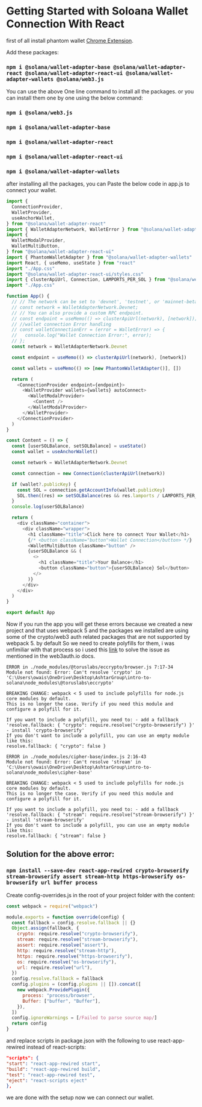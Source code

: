 # Getting Started with Soloana Wallet Connection With React

first of all install phantom wallet [Chrome Extension](https://chrome.google.com/webstore/detail/phantom/bfnaelmomeimhlpmgjnjophhpkkoljpa/related?hl=en).

Add these packages:

### `npm i @solana/wallet-adapter-base @solana/wallet-adapter-react @solana/wallet-adapter-react-ui @solana/wallet-adapter-wallets @solana/web3.js`

You can use the above One line command to install all the packages.
or you can install them one by one using the below command:

### `npm i @solana/web3.js`

### `npm i @solana/wallet-adapter-base`

### `npm i @solana/wallet-adapter-react`

### `npm i @solana/wallet-adapter-react-ui`

### `npm i @solana/wallet-adapter-wallets`

after installing all the packages, you can Paste the below code in app.js to connect your wallet.

```js
import {
  ConnectionProvider,
  WalletProvider,
  useAnchorWallet,
} from "@solana/wallet-adapter-react"
import { WalletAdapterNetwork, WalletError } from "@solana/wallet-adapter-base"
import {
  WalletModalProvider,
  WalletMultiButton,
} from "@solana/wallet-adapter-react-ui"
import { PhantomWalletAdapter } from "@solana/wallet-adapter-wallets"
import React, { useMemo, useState } from "react"
import "./App.css"
import "@solana/wallet-adapter-react-ui/styles.css"
import { clusterApiUrl, Connection, LAMPORTS_PER_SOL } from "@solana/web3.js"
import "./App.css"

function App() {
  // // The network can be set to 'devnet', 'testnet', or 'mainnet-beta'.
  // const network = WalletAdapterNetwork.Devnet;
  // // You can also provide a custom RPC endpoint.
  // const endpoint = useMemo(() => clusterApiUrl(network), [network]); console.log(endpoint);
  // //wallet connection Error handling
  // const walletConnectionErr = (error = WalletError) => {
  //   console.log("Wallet Connection Error:", error);
  // };
  const network = WalletAdapterNetwork.Devnet

  const endpoint = useMemo(() => clusterApiUrl(network), [network])

  const wallets = useMemo(() => [new PhantomWalletAdapter()], [])

  return (
    <ConnectionProvider endpoint={endpoint}>
      <WalletProvider wallets={wallets} autoConnect>
        <WalletModalProvider>
          <Content />
        </WalletModalProvider>
      </WalletProvider>
    </ConnectionProvider>
  )
}

const Content = () => {
  const [userSOLBalance, setSOLBalance] = useState()
  const wallet = useAnchorWallet()

  const network = WalletAdapterNetwork.Devnet

  const connection = new Connection(clusterApiUrl(network))

  if (wallet?.publicKey) {
    const SOL = connection.getAccountInfo(wallet.publicKey)
    SOL.then((res) => setSOLBalance(res && res.lamports / LAMPORTS_PER_SOL))
  }
  console.log(userSOLBalance)

  return (
    <div className="container">
      <div className="wrapper">
        <h1 className="title">Click here to connect Your Wallet</h1>
        {/* <button className="button">Wallet Connection</button> */}
        <WalletMultiButton className="button" />
        {userSOLBalance && (
          <>
            <h1 className="title">Your Balance</h1>
            <button className="button">{userSOLBalance} Sol</button>
          </>
        )}
      </div>
    </div>
  )
}

export default App
```

Now if you run the app you will get these errors because we created a new project and that uses webpack 5 and the packages we installed are using some of the crypto/web3 auth related packages that are not supported by webpack 5. by default So we need to create polyfills for them, i was unfimiliar with that process so i used this [link](https://web3auth.io/docs/troubleshooting/webpack-issues) to solve the issue as mentioned in the web3auth.io docs.

```text
ERROR in ./node_modules/@toruslabs/eccrypto/browser.js 7:17-34
Module not found: Error: Can't resolve 'crypto' in 'C:\Users\owais\OneDrive\Desktop\AshtarGroup\intro-to-solana\node_modules\@toruslabs\eccrypto'

BREAKING CHANGE: webpack < 5 used to include polyfills for node.js core modules by default.
This is no longer the case. Verify if you need this module and configure a polyfill for it.

If you want to include a polyfill, you need to: - add a fallback 'resolve.fallback: { "crypto": require.resolve("crypto-browserify") }' - install 'crypto-browserify'
If you don't want to include a polyfill, you can use an empty module like this:
resolve.fallback: { "crypto": false }

ERROR in ./node_modules/cipher-base/index.js 2:16-43
Module not found: Error: Can't resolve 'stream' in 'C:\Users\owais\OneDrive\Desktop\AshtarGroup\intro-to-solana\node_modules\cipher-base'

BREAKING CHANGE: webpack < 5 used to include polyfills for node.js core modules by default.
This is no longer the case. Verify if you need this module and configure a polyfill for it.

If you want to include a polyfill, you need to: - add a fallback 'resolve.fallback: { "stream": require.resolve("stream-browserify") }' - install 'stream-browserify'
If you don't want to include a polyfill, you can use an empty module like this:
resolve.fallback: { "stream": false }
```

## Solution for the above error:

### `npm install --save-dev react-app-rewired crypto-browserify stream-browserify assert stream-http https-browserify os-browserify url buffer process`

Create config-overrides.js in the root of your project folder with the content:

```js
const webpack = require("webpack")

module.exports = function override(config) {
  const fallback = config.resolve.fallback || {}
  Object.assign(fallback, {
    crypto: require.resolve("crypto-browserify"),
    stream: require.resolve("stream-browserify"),
    assert: require.resolve("assert"),
    http: require.resolve("stream-http"),
    https: require.resolve("https-browserify"),
    os: require.resolve("os-browserify"),
    url: require.resolve("url"),
  })
  config.resolve.fallback = fallback
  config.plugins = (config.plugins || []).concat([
    new webpack.ProvidePlugin({
      process: "process/browser",
      Buffer: ["buffer", "Buffer"],
    }),
  ])
  config.ignoreWarnings = [/Failed to parse source map/]
  return config
}
```

and replace scripts in package.json with the following to use react-app-rewired instead of react-scripts:

```json
"scripts": {
"start": "react-app-rewired start",
"build": "react-app-rewired build",
"test": "react-app-rewired test",
"eject": "react-scripts eject"
},
```

we are done with the setup now we can connect our wallet.
